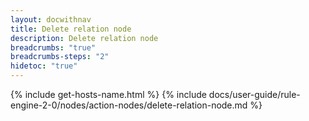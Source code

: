 ```yaml
---
layout: docwithnav
title: Delete relation node
description: Delete relation node 
breadcrumbs: "true"
breadcrumbs-steps: "2"
hidetoc: "true"
---
```


{% include get-hosts-name.html %}
{% include docs/user-guide/rule-engine-2-0/nodes/action-nodes/delete-relation-node.md %}
